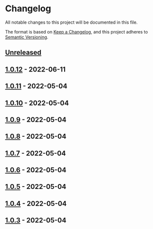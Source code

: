 # Changelog

All notable changes to this project will be documented in this file.

The format is based on [Keep a Changelog](https://keepachangelog.com/en/1.0.0/),
and this project adheres to [Semantic Versioning](https://semver.org/spec/v2.0.0.html).

## [Unreleased]

## [1.0.12] - 2022-06-11

## [1.0.11] - 2022-05-04

## [1.0.10] - 2022-05-04

## [1.0.9] - 2022-05-04

## [1.0.8] - 2022-05-04

## [1.0.7] - 2022-05-04

## [1.0.6] - 2022-05-04

## [1.0.5] - 2022-05-04

## [1.0.4] - 2022-05-04

## [1.0.3] - 2022-05-04

[Unreleased]: https://github.com/anishare/AniShare-Android-Client/compare/1.0.12...HEAD

[1.0.12]: https://github.com/anishare/AniShare-Android-Client/compare/1.0.11...1.0.12

[1.0.11]: https://github.com/anishare/AniShare-Android-Client/compare/1.0.10...1.0.11

[1.0.10]: https://github.com/anishare/AniShare-Android-Client/compare/1.0.9...1.0.10

[1.0.9]: https://github.com/anishare/AniShare-Android-Client/compare/1.0.8...1.0.9

[1.0.8]: https://github.com/anishare/AniShare-Android-Client/compare/1.0.7...1.0.8

[1.0.7]: https://github.com/anishare/AniShare-Android-Client/compare/1.0.6...1.0.7

[1.0.6]: https://github.com/anishare/AniShare-Android-Client/compare/1.0.5...1.0.6

[1.0.5]: https://github.com/anishare/AniShare-Android-Client/compare/1.0.4...1.0.5

[1.0.4]: https://github.com/anishare/AniShare-Android-Client/compare/1.0.3...1.0.4

[1.0.3]: https://github.com/anishare/AniShare-Android-Client/compare/d3e343d94e019dc6c8c9d1e6e32e4935a39d3a35...1.0.3
